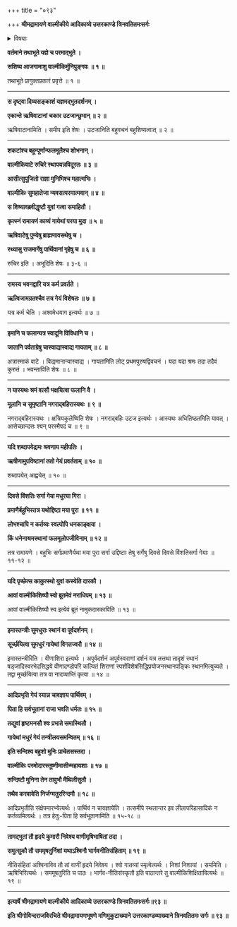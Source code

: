 +++
title = "०९३"

+++
**श्रीमद्रामायणे वाल्मीकीये आदिकाव्ये उत्तरकाण्डे त्रिनवतितमःसर्गः**


<details><summary>विषयाः</summary>

रामाश्वमेधदर्शनाय कुशलवादिशिष्यगणेन सह समागतवतावाल्मीकिना ऋषिवाटनिक -टेपर्णशालानिर्मापणेनतत्रवासः ॥ १ ॥ तथा कुशलवौप्रति परेद्युः प्रभाते यज्ञवाटनिकटादिषु -श्रीरामायणगानचोदनपूर्वकं रामेणप्रश्ने आत्मनोर्वाल्मीकिशिष्यत्वकीर्तननियोजनम् ॥ २ ॥
</details>


**वर्तमाने तथाभूते यज्ञे च परमाद्भुते ।**

**सशिष्य आजगामाशु वाल्मीकिर्मुनिपुङ्गवः ॥ १ ॥**

तथाभूते प्रागुक्तप्रकारं प्रवृत्ते ॥ १ ॥

****

**स दृष्ट्वा दिव्यसङ्काशं यज्ञमद्भुतदर्शनम् ।**

**एकान्ते ऋषिवाटानां चकार उटजान्छुभान् ॥ २ ॥**

ऋषिवाटानामिति । समीप इति शेषः । उटजानिति बहुवचनं बहुशिष्यत्वात् ॥ २ ॥

****

**शकटांश्च बहून्पूर्णान्फलमूलैश्च शोभनान् ।**

**वाल्मीकिवाटे रुचिरे स्थापयन्नविदूरतः ॥ ३ ॥**

**आसीत्सुपूजितो राज्ञा मुनिभिश्च महात्मभिः ।**

**वाल्मीकिः सुमहातेजा न्यवसत्परमात्मवान् ॥ ४ ॥**

**स शिष्यावब्रवीद्धृष्टौ युवां गत्वा समाहितौ ।**

**कृत्स्नं रामायणं काव्यं गायेथां परया मुदा ॥ ५ ॥**

**ऋषिवाटेषु पुण्येषु ब्राह्मणावसथेषु च ।**

**रथ्यासु राजमार्गेषु पार्थिवानां गृहेषु च ॥ ६ ॥**

रुचिर इति । अभूदिति शेषः ॥ ३-६ ॥

****

**रामस्य भवनद्वारि यत्र कर्म प्रवर्तते ।**

**ऋत्विजामग्रतश्चैव तत्र गेयं विशेषतः ॥ ७ ॥**

यत्र कर्म चेति । अश्वमेधयाग इत्यर्थः ॥ ७ ॥

****

**इमानि च फलान्यत्र स्वादूनि विविधानि च ।**

**जातानि पर्वताग्रेषु चास्वाद्यास्वाद्य गायताम् ॥ ८ ॥**

अत्रास्माकं वाटे । विद्यमानान्यास्वाद्य । गायतामिति लोट् प्रथमपुरुषद्विवचनं । यदा यदा श्रमः तदा तदैवं कुरुतं । भवन्ताविति शेषः ॥ ८ ॥

****

**न यास्यथः श्रमं वत्सौ भक्षयित्वा फलानि वै ।**

**मूलानि च सुमृष्टानि नगराद्बहिरास्यथः ॥ ९ ॥**

नगराद्बहिरास्यथः । क्षत्रियकुलेष्विति शेषः । नगराद्बहिः उटज इत्यर्थः । आस्यथः अधितिष्ठतमिति यावत् । आसेच्छान्दसः श्यन् परस्मैपदं च ॥ ९ ॥

****

**यदि शब्दापयेद्रामः श्रवणाय महीपतिः ।**

**ऋषीणामुपविष्टानां ततो गेयं प्रवर्तताम् ॥ १० ॥**

शब्दापयेत् आह्वयेत् ॥ १० ॥

****

**दिवसे विंशतिः सर्गा गेया मधुरया गिरा ।**

**प्रमाणैर्बहुभिस्तत्र यथोद्दिष्टा मया पुरा ॥ ११ ॥**

**लोभश्चापि न कर्तव्यः स्वल्पोपि धनकाङ्क्षया ।**

**किं धनेनाश्रमस्थानां फलमूलोपजीविनाम् ॥ १२ ॥**

तत्र रामायणे । बहुभिः सर्गप्रमाणैर्यथा मया पुरा सर्गा उद्दिष्टाः तेषु सर्गेषु दिवसे दिवसे विंशतिसर्गा गेयाः ॥ ११-१२ ॥

****

**यदि पृच्छेत्स काकुत्स्थो युवां कस्येति दारकौ ।**

**आवां वाल्मीकिशिष्यौ स्वो ब्रूतमेवं नराधिपम् ॥ १३ ॥**

आवां वाल्मीकिशिष्यौ स्व इत्येवं ब्रूतं नामुकदारकाविति ॥ १३ ॥

****

**इमास्तन्त्रीः सुमधुराः स्थानं वा पूर्वदर्शनम् ।**

**सूर्च्छयित्वा सुमधुरं गायेथां विगतज्वरौ ॥ १४ ॥**

इमास्तन्त्रीरिति । वीणाशिरा इत्यर्थः । अपूर्वदर्शनं अपूर्वस्वराणां दर्शनं यत्र तत्तथा तादृशं स्थानं षड्जादिस्वरभेदसिद्धये वीणादण्डोपरि कल्पितं शिराणां स्पर्शविशेषसिद्धिप्रयोजनस्थानपङ्किः स्थानमित्युच्यते । तद्वा मूर्च्छयित्वा तत्र वा नादव्याप्तिं कृत्वा ॥ १४ ॥

****

**आदिप्रभृति गेयं स्यान्न चावज्ञाय पार्थिवम् ।**

**पिता हि सर्वभूतानां राजा भवति धर्मतः ॥ १५ ॥**

**तद्युवां हृष्टमनसौ श्वः प्रभाते समास्थितौ ।**

**गायेथां मधुरं गेयं तन्त्रीलयसमन्वितम् ॥ १६ ॥**

**इति सन्दिश्य बहुशो मुनिः प्राचेतसस्तदा ।**

**वाल्मीकिः परमोदारस्तूष्णीमासीन्महायशाः ॥ १७ ॥**

**सन्दिष्टौ मुनिना तेन तावुभौ मैथिलीसुतौ ।**

**तथैव करवावेति निर्जग्मतुररिन्दमौ ॥ १८ ॥**

आदिप्रभृतीति संक्षेपमारभ्येत्यर्थः । पार्थिवं न चावज्ञायेति । तत्समीपे स्थलान्तर इव लीलापरिहासादिकं न कर्तव्यमित्यर्थः । तत्र हेतुः-पिता हि सर्वभूतानामिति ॥ १५-१८ ॥

****

**तामद्भुतां तौ हृदये कुमारौ निवेश्य वाणीमृषिभाषितां तदा ।**

**समुत्सुकौ तौ सममृषतुर्निशां यथाऽश्विनौ भार्गवनीतिसंहिताम् ॥ १९ ॥**

नीतिसंहितां अश्विनाविव तौ तां वाणीं हृदये निवेश्य । श्वो गातव्यां स्मृत्वेत्यर्थः । निशां निशायां । सममिति । ऋषिभिरित्यर्थः । सममूषतुरिति च पाठः । भार्गव-नीतिसंस्कृतौ इति पाठान्तरे तु वाल्मीकिशिक्षितावित्यर्थः ॥ १९ ॥

****

**इत्यार्षे श्रीमद्रामायणे वाल्मीकीये आदिकाव्ये उत्तरकाण्डे त्रिनवतितमःसर्गः॥९३ ॥**

**इति श्रीगोविन्दराजविरचिते श्रीमद्रामायणभूषणे मणिमुकुटाख्याने उत्तरकाण्डव्याख्याने त्रिनवतितमः सर्गः ॥ ९३ ॥**
